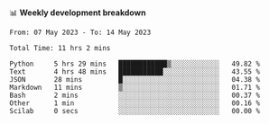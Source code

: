 📊 **Weekly development breakdown**
<!--START_SECTION:waka-->

```text
From: 07 May 2023 - To: 14 May 2023

Total Time: 11 hrs 2 mins

Python     5 hrs 29 mins   ████████████▒░░░░░░░░░░░░   49.82 %
Text       4 hrs 48 mins   ███████████░░░░░░░░░░░░░░   43.55 %
JSON       28 mins         █░░░░░░░░░░░░░░░░░░░░░░░░   04.38 %
Markdown   11 mins         ▒░░░░░░░░░░░░░░░░░░░░░░░░   01.71 %
Bash       2 mins          ░░░░░░░░░░░░░░░░░░░░░░░░░   00.37 %
Other      1 min           ░░░░░░░░░░░░░░░░░░░░░░░░░   00.16 %
Scilab     0 secs          ░░░░░░░░░░░░░░░░░░░░░░░░░   00.00 %
```

<!--END_SECTION:waka-->
